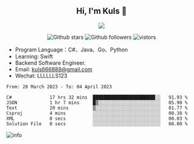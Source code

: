<h2 align="center"> Hi, I'm Kuls 👋 </h2>
<p align="center">
    <p align="center">
        <img src=" https://avatars.githubusercontent.com/u/42165104?s=460&u=5c7fbf0bce7d4b38a15a44676e6f64b529e47598&v=4"/>
    </p>
    <p align="center">
      <img src="https://img.shields.io/github/stars/hellokuls?style=social" alt="Github stars" />
      <img src="https://img.shields.io/github/followers/hellokuls?style=social" alt="Github followers" />
      <img src="https://visitor-badge.glitch.me/badge?page_id=hellokuls.readme" alt="vistors" />
    </p>
</p>

- Program Language：C#、Java、Go、Python
- Learning: Swift
- Backend Software Engineer.
- Email: kuls666888@gmail.com
- Wechat: LLLLLLS123

<!--START_SECTION:waka-->

```text
From: 28 March 2023 - To: 04 April 2023

C#              17 hrs 32 mins  ███████████████████████░░   91.93 %
JSON            1 hr 7 mins     █▒░░░░░░░░░░░░░░░░░░░░░░░   05.90 %
Text            20 mins         ▒░░░░░░░░░░░░░░░░░░░░░░░░   01.77 %
Csproj          4 mins          ░░░░░░░░░░░░░░░░░░░░░░░░░   00.38 %
XML             0 secs          ░░░░░░░░░░░░░░░░░░░░░░░░░   00.03 %
Solution File   0 secs          ░░░░░░░░░░░░░░░░░░░░░░░░░   00.00 %
```

<!--END_SECTION:waka-->

![info](https://github-readme-stats.vercel.app/api?username=hellokuls&show_icons=true&count_private=true&hide=prs&theme=default_repocard)


